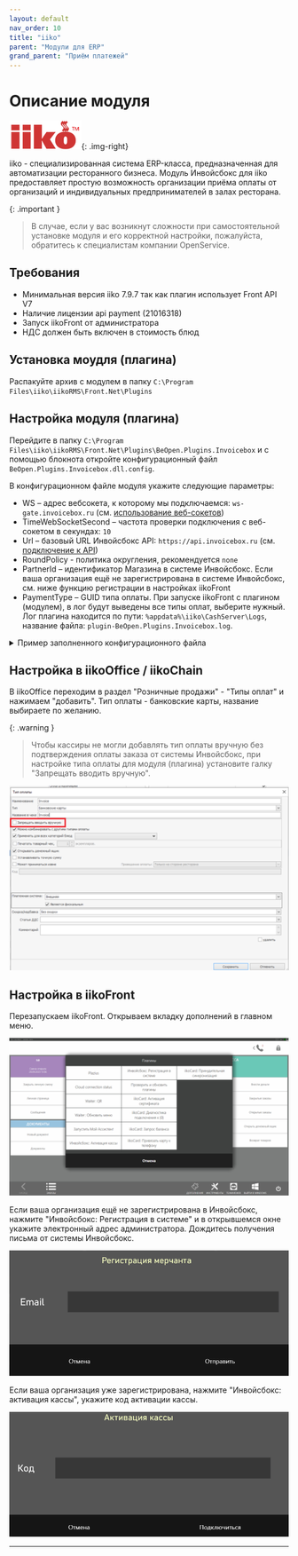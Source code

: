 ```yaml
---
layout: default
nav_order: 10
title: "iiko"
parent: "Модули для ERP"
grand_parent: "Приём платежей"
---
```


# Описание модуля

![iiko](/assets/images/erp/iiko.png){: .img-right}

iiko - специализированная система ERP-класса, предназначенная для автоматизации ресторанного бизнеса.
Модуль Инвойсбокс для iiko предоставляет простую возможность организации приёма оплаты от организаций и
индивидуальных предпринимателей в залах ресторана.

{: .important }
> В случае, если у вас возникнут сложности при самостоятельной установке модуля и его корректной настройки, пожалуйста,
обратитесь к специалистам компании OpenService.

## Требования

- Минимальная версия iiko 7.9.7 так как плагин использует Front API V7
- Наличие лицензии api payment (21016318)
- Запуск iikoFront от администратора
- НДС должен быть включен в стоимость блюд

## Установка моудля (плагина)

Распакуйте архив с модулем в папку `C:\Program Files\iiko\iikoRMS\Front.Net\Plugins`

## Настройка модуля (плагина)

Перейдите в папку `C:\Program Files\iiko\iikoRMS\Front.Net\Plugins\BeOpen.Plugins.Invoicebox`
и с помощью блокнота откройте конфигурационный файл `BeOpen.Plugins.Invoicebox.dll.config`.

В конфигурационном файле модуля укажите следующие параметры:

- WS – адрес вебсокета, к которому мы подключаемся: `ws-gate.invoicebox.ru` (см. [использование веб-сокетов](/docs/api/websockets/))
- TimeWebSocketSecond – частота проверки подключения с веб-сокетом в секундах: `10`
- Url – базовый URL Инвойсбокс API: `https://api.invoicebox.ru` (см. [подключение к API](/docs/api))
- RoundPolicy - политика округления, рекомендуется `none`
- PartnerId – идентификатор Магазина в системе Инвойсбокс. Если ваша организация ещё не зарегистрирована в системе Инвойсбокс, см. ниже функцию регистрации в настройках iikoFront
- PaymentType – GUID типа оплаты. При запуске iikoFront с плагином (модулем), в лог будут выведены все типы оплат, выберите нужный.
Лог плагина находится по пути: `%appdata%\iiko\CashServer\Logs`, название файла: `plugin-BeOpen.Plugins.Invoicebox.log`.

<details>
  <summary>Пример заполненного конфигурационного файла</summary>
<section markdown="1">
``` xml
<BeOpen.Plugins.Invoicebox.Properties.AppSettings>
  <setting name="WS" serializeAs="String">
    <value>ws-gate.invoicebox.ru</value>
  </setting>
  <setting name="TimeWebSocketSecond" serializeAs="String">
    <value>10</value>
  </setting>
  <setting name="Url" serializeAs="String">
    <value>https://api.invoicebox.ru</value>
  </setting>
  <setting name="PartnerId" serializeAs="String">
    <value>ffffffff-ffff-ffff-ffff-ffffffffffff</value>
  </setting>
  <setting name="PaymentType" serializeAs="String">
    <value>27993602-39c4-4d08-8a60-fe8ea63ba181</value>
  </setting>
</BeOpen.Plugins.Invoicebox.Properties.AppSettings>
```
</section>
</details>

## Настройка в iikoOffice / iikoChain

В iikoOffice переходим в раздел "Розничные продажи" - "Типы оплат" и нажимаем "добавить".
Тип оплаты - банковские карты, название выбираете по желанию.

{: .warning }
> Чтобы кассиры не могли добавлять тип оплаты вручную без подтверждения оплаты заказа от системы Инвойсбокс,
при настройке типа оплаты для модуля (плагина) установите галку "Запрещать вводить вручную".

![Запрещать вводить вручную](/assets/images/erp/iiko/iiko_office_settings.png)

## Настройка в iikoFront

Перезапускаем iikoFront. Открываем вкладку дополнений в главном меню.

![Дополнения](/assets/images/erp/iiko/iiko_front_menu.png)

Если ваша организация ещё не зарегистрирована в Инвойсбокс, нажмите "Инвойсбокс: Регистрация в системе" и в открывшемся
окне укажите электронный адрес администратора. Дождитесь получения письма от системы Инвойсбокс.

![Регистрация](/assets/images/erp/iiko/registration.png)

Если ваша организация уже зарегистрирована, нажмите "Инвойсбокс: активация кассы", укажите код активации кассы.

![Активация](/assets/images/erp/iiko/activation.png)


---
